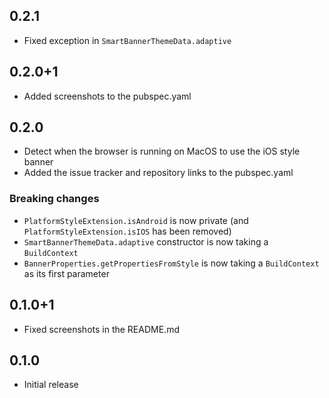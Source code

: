 ## 0.2.1

* Fixed exception in `SmartBannerThemeData.adaptive`

## 0.2.0+1

* Added screenshots to the pubspec.yaml

## 0.2.0

* Detect when the browser is running on MacOS to use the iOS style banner
* Added the issue tracker and repository links to the pubspec.yaml

### Breaking changes

* `PlatformStyleExtension.isAndroid` is now private (and `PlatformStyleExtension.isIOS` has been removed)
* `SmartBannerThemeData.adaptive` constructor is now taking a `BuildContext`
* `BannerProperties.getPropertiesFromStyle` is now taking a `BuildContext` as its first parameter

## 0.1.0+1

* Fixed screenshots in the README.md

## 0.1.0

* Initial release
